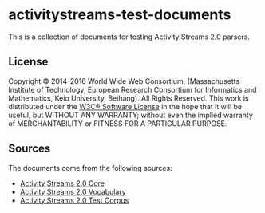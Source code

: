 activitystreams-test-documents
==============================

This is a collection of documents for testing Activity Streams 2.0 parsers.

License
-------

Copyright © 2014-2016 World Wide Web Consortium, (Massachusetts Institute of
Technology, European Research Consortium for Informatics and Mathematics, Keio
University, Beihang). All Rights Reserved. This work is distributed under the
[W3C® Software License](http://www.w3.org/Consortium/Legal/copyright-software)
in the hope that it will be useful, but WITHOUT ANY WARRANTY; without even the
implied warranty of MERCHANTABILITY or FITNESS FOR A PARTICULAR PURPOSE.

Sources
-------

The documents come from the following sources:

* [Activity Streams 2.0 Core](https://www.w3.org/TR/activitystreams-core/)
* [Activity Streams 2.0 Vocabulary](https://www.w3.org/TR/activitystreams-vocabulary/)
* [Activity Streams 2.0 Test Corpus](https://github.com/jasnell/as2corpus)
